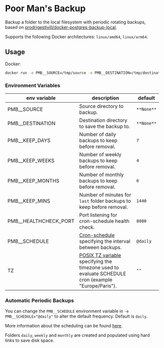 # Poor Man's Backup

Backup a folder to the local filesystem with periodic rotating backups, based on [prodrigestivill/docker-postgres-backup-local](https://github.com/prodrigestivill/docker-postgres-backup-local/).

Supports the following Docker architectures: `linux/amd64`, `linux/arm64`.

## Usage

Docker:

```sh
docker run -e PMB__SOURCE=/tmp/source -e PMB__DESTINATION=/tmp/destination ghcr.io/bjw-s/pmb:rolling
```

### Environment Variables

| env variable | description |default|
|--|--|--|
| PMB__SOURCE | Source directory to backup. | `**None**` |
| PMB__DESTINATION | Destination directory to save the backup to. | `**None**` |
| PMB__KEEP_DAYS | Number of daily backups to keep before removal. | `7` |
| PMB__KEEP_WEEKS | Number of weekly backups to keep before removal. | `4` |
| PMB__KEEP_MONTHS | Number of monthly backups to keep before removal. | `6` |
| PMB__KEEP_MINS | Number of minutes for `last` folder backups to keep before removal. | `1440` |
| PMB__HEALTHCHECK_PORT | Port listening for cron-schedule health check. | `8080` |
| PMB__SCHEDULE | [Cron-schedule](http://godoc.org/github.com/robfig/cron#hdr-Predefined_schedules) specifying the interval between backups. | `@daily` |
| TZ | [POSIX TZ variable](https://www.gnu.org/software/libc/manual/html_node/TZ-Variable.html) specifying the timezone used to evaluate SCHEDULE cron (example "Europe/Paris"). | `""` |

### Automatic Periodic Backups

You can change the `PMB__SCHEDULE` environment variable in `-e PMB__SCHEDULE="@daily"` to alter the default frequency. Default is `daily`.

More information about the scheduling can be found [here](http://godoc.org/github.com/robfig/cron#hdr-Predefined_schedules).

Folders `daily`, `weekly` and `monthly` are created and populated using hard links to save disk space.
